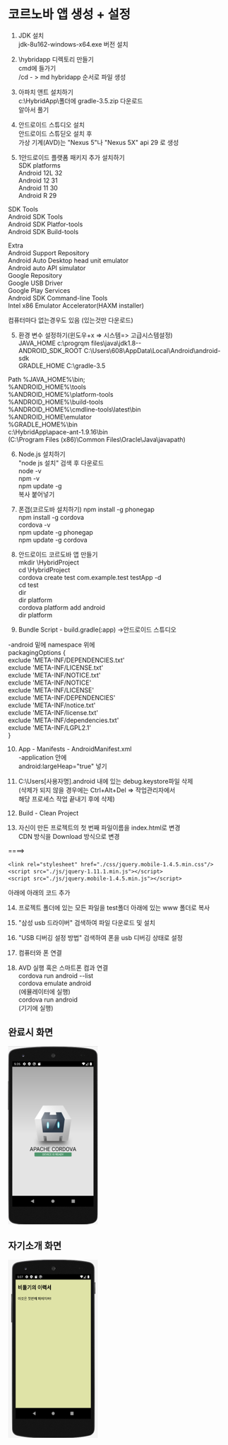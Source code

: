 코르노바 앱 생성 + 설정
=================
1. JDK 설치    
    jdk-8u162-windows-x64.exe 버전 설치

2. \hybridapp 디렉토리 만들기   
    cmd에 들가기   
    /cd - > md hybridapp 순서로 파일 생성

3. 아파치 앤트 설치하기   
    c:\HybridApp\폴더에 gradle-3.5.zip 다운로드    
    알아서 풀기

4. 안드로이드 스튜디오 설치  
    안드로이드 스튜딛오 설치 후   
    가상 기계(AVD)는 "Nexus 5"나 "Nexus 5X" api 29 로 생성   
      
4. 1안드로이드 플랫폼 패키지 추가 설치하기   
SDK platforms   
	Android 12L	32   
	Android 12	31   
	Android 11	30   
	Android R	29   

SDK Tools   
	Android SDK Tools   
	Android SDK Platfor-tools   
	Android SDK Build-tools   

Extra   
	Android Support Repository  
	Android Auto Desktop head unit emulator  
	Android auto API simulator   
	Google Repository    
	Google USB Driver    
	Google Play Services   
	Android SDK Command-line Tools   
	Intel x86 Emulator Accelerator(HAXM installer)    

컴퓨터마다 없는경우도 있음 (있는것만 다운로드)

5. 환경 변수 설정하기(윈도우+x => 시스템=> 고급시스템설정)   
JAVA_HOME 	c:\progrqm files\java\jdk1.8--   
ANDROID_SDK_ROOT	C:\Users\608\AppData\Local\Android\android-sdk   
GRADLE_HOME	C:\gradle-3.5   

Path 
	%JAVA_HOME%\bin;   
	%ANDROID_HOME%\tools   
	%ANDROID_HOME%\platform-tools   
	%ANDROID_HOME%\build-tools   
	%ANDROID_HOME%\cmdline-tools\latest\bin   
	%ANDROID_HOME\emulator   
	%GRADLE_HOME%\bin   
	c:\HybridApp\apace-ant-1.9.16\bin   
    (C:\Program Files (x86)\Common Files\Oracle\Java\javapath)

6. Node.js 설치하기   
"node js 설치" 검색 후 다운로드   
node -v   
npm -v   
npm update -g   
복사 붙어넣기   

7. 폰갭(코르도바 설치하기)
npm install -g phonegap   
npm install -g cordova   
cordova -v   
npm update -g phonegap    
npm update -g cordova   

8. 안드로이드 코르도바 앱 만들기   
mkdir \HybridProject   
cd \HybridProject   
cordova create test com.example.test testApp -d   
cd test   
dir   
dir platform   
cordova platform add android    
dir platform   

9. Bundle Script -  build.gradle(:app) ->안드로이드 스튜디오   

-android 밑에 namespace 위에   
packagingOptions {   
        exclude 'META-INF/DEPENDENCIES.txt'   
        exclude 'META-INF/LICENSE.txt'  
        exclude 'META-INF/NOTICE.txt'   
        exclude 'META-INF/NOTICE'   
        exclude 'META-INF/LICENSE'   
        exclude 'META-INF/DEPENDENCIES'   
        exclude 'META-INF/notice.txt'   
        exclude 'META-INF/license.txt'  
        exclude 'META-INF/dependencies.txt'  
        exclude 'META-INF/LGPL2.1'   
    }   

10. App - Manifests -  AndroidManifest.xml   
-application 안에    
android:largeHeap="true" 넣기   

11. C:\Users\[사용자명]\.android 내에 있는 debug.keystore파일 삭제    
(삭제가 되지 않을 경우에는 Ctrl+Alt+Del => 작업관리자에서   
해당 프로세스 작업 끝내기 후에 삭제)   

12. Build - Clean Project   

13. 자신이 만든 프로젝트의 첫 번째 파일이름을 index.html로 변경   
CDN 방식을 Download 방식으로 변경   

	<link rel="stylesheet" href="http://code.jquery.com/mobile/1.4.5/jquery.mobile-1.4.5.min.css"/>   
	<script src="http://code.jquery.com/jquery-1.11.1.min.js"></script>   
	<script src="http://code.jquery.com/mobile/1.4.5/jquery.mobile-1.4.5.min.js"></script>    
====>   

	<link rel="stylesheet" href="./css/jquery.mobile-1.4.5.min.css"/>   
	<script src="./js/jquery-1.11.1.min.js"></script>   
	<script src="./js/jquery.mobile-1.4.5.min.js"></script>   

아래에 아래의 코드 추가
<script src="cordova.js"></script>   


14. 프로젝트 폴더에 있는 모든 파일을 test폴더 아래에 있는 www 폴더로 복사

15. "삼성 usb 드라이버" 검색하여 파일 다운로드 및 설치

16. "USB 디버깅 설정 방법" 검색하여 폰을 usb 디버깅 상태로 설정

17. 컴퓨터와 폰 연결

18. AVD  실행 혹은 스마트폰 컴과 연결      
cordova run android --list   
cordova emulate android   
  (에뮬레이터에 실행)   
cordova run android   
  (기기에 실행)   

## 완료시 화면
<img src="/img/fSs.png" width="203px" height="403px" title="테스트" alt="fist"></img><br/>

## 자기소개 화면
<img src="/img/my.png" width="203px" height="403px" title="테스트" alt="my"></img><br/>